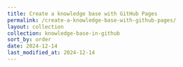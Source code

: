```yaml
---
title: Create a knowledge base with GitHub Pages
permalink: /create-a-knowledge-base-with-github-pages/
layout: collection
collection: knowledge-base-in-github
sort_by: order
date: 2024-12-14
last_modified_at: 2024-12-14
---
```

